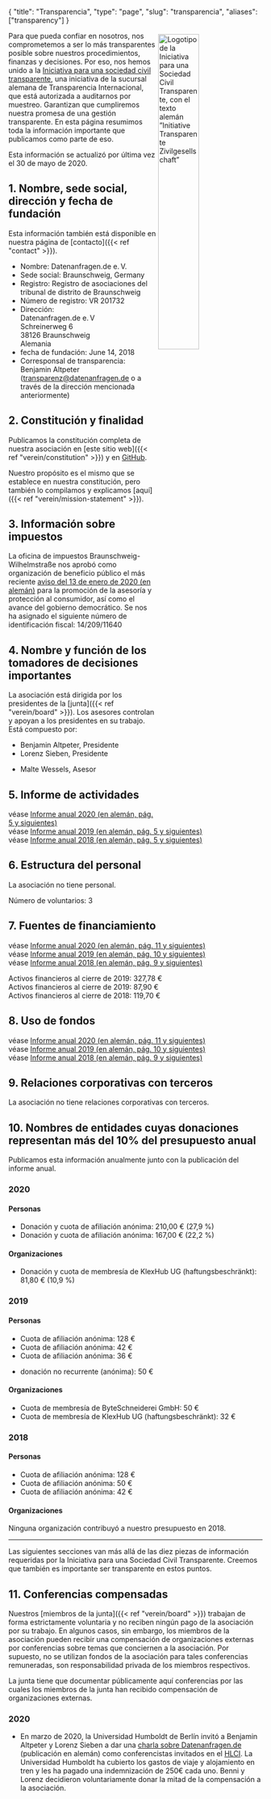 {
    "title": "Transparencia",
    "type": "page",
    "slug": "transparencia",
    "aliases": ["transparency"]
}

<a href="https://www.transparency.de/mitmachen/initiative-transparente-zivilgesellschaft/" class="no-link-decoration"><img src="/img/logo-itz.svg" style="float: right; width: 40%; min-width: 200px; padding: 5px;" alt="Logotipo de la Iniciativa para una Sociedad Civil Transparente, con el texto alemán ”Initiative Transparente Zivilgesellschaft”"></a>

Para que pueda confiar en nosotros, nos comprometemos a ser lo más transparentes posible sobre nuestros procedimientos, finanzas y decisiones. Por eso, nos hemos unido a la [Iniciativa para una sociedad civil transparente](https://www.transparency.de/mitmachen/initiative-transparente-zivilgesellschaft/), una iniciativa de la sucursal alemana de Transparencia Internacional, que está autorizada a auditarnos por muestreo. Garantizan que cumpliremos nuestra promesa de una gestión transparente. En esta página resumimos toda la información importante que publicamos como parte de eso.

Esta información se actualizó por última vez el 30 de mayo de 2020.

## 1. Nombre, sede social, dirección y fecha de fundación
Esta información también está disponible en nuestra página de [contacto]({{< ref "contact" >}}).

 - Nombre: Datenanfragen.de e.&thinsp;V.
 - Sede social: Braunschweig, Germany
 - Registro: Registro de asociaciones del tribunal de distrito de Braunschweig
 - Número de registro: VR 201732
 - Dirección:  
   Datenanfragen.de e.&thinsp;V  
   Schreinerweg 6  
   38126 Braunschweig  
   Alemania  
 - fecha de fundación: June 14, 2018
 - Corresponsal de transparencia: Benjamin Altpeter ([transparenz@datenanfragen.de](mailto:transparenz@datenanfragen.de) o a través de la dirección mencionada anteriormente)

## 2. Constitución y finalidad

Publicamos la constitución completa de nuestra asociación en [este sitio web]({{< ref "verein/constitution" >}}) y en [GitHub](https://github.com/datenanfragen/verein/blob/master/satzung.md).

Nuestro propósito es el mismo que se establece en nuestra constitución, pero también lo compilamos y explicamos [aquí]({{< ref "verein/mission-statement" >}}).  

## 3. Información sobre impuestos

La oficina de impuestos Braunschweig-Wilhelmstraße nos aprobó como organización de beneficio público el más reciente [aviso del 13 de enero de 2020 (en alemán)](https://static.dacdn.de/docs/freistellungsbescheid_2020-01-13.pdf) para la promoción de la asesoría y protección al consumidor, así como el avance del gobierno democrático. Se nos ha asignado el siguiente número de identificación fiscal: 14/209/11640

## 4. Nombre y función de los tomadores de decisiones importantes

La asociación está dirigida por los presidentes de la [junta]({{< ref "verein/board" >}}). Los asesores controlan y apoyan a los presidentes en su trabajo. Está compuesto por:

- Benjamin Altpeter, Presidente
- Lorenz Sieben, Presidente

<!-- -->

- Malte Wessels, Asesor

## 5. Informe de actividades

véase [Informe anual 2020 (en alemán, pág. 5 y siguientes)](https://static.dacdn.de/docs/bericht-2020.pdf#page=5)  
véase [Informe anual 2019 (en alemán, pág. 5 y siguientes)](https://static.dacdn.de/docs/bericht-2019.pdf#page=5)  
véase [Informe anual 2018 (en alemán, pág. 5 y siguientes)](https://static.dacdn.de/docs/bericht-2018.pdf#page=5)

## 6. Estructura del personal

La asociación no tiene personal.

Número de voluntarios: 3

## 7. Fuentes de financiamiento

véase [Informe anual 2020 (en alemán, pág. 11 y siguientes)](https://static.dacdn.de/docs/bericht-2020.pdf#page=11)  
véase [Informe anual 2019 (en alemán, pág. 10 y siguientes)](https://static.dacdn.de/docs/bericht-2019.pdf#page=10)  
véase [Informe anual 2018 (en alemán, pág. 9 y siguientes)](https://static.dacdn.de/docs/bericht-2018.pdf#page=9)

Activos financieros al cierre de 2019: 327,78 €  
Activos financieros al cierre de 2019: 87,90 €  
Activos financieros al cierre de 2018: 119,70 €

## 8. Uso de fondos

véase [Informe anual 2020 (en alemán, pág. 11 y siguientes)](https://static.dacdn.de/docs/bericht-2020.pdf#page=11)  
véase [Informe anual 2019 (en alemán, pág. 10 y siguientes)](https://static.dacdn.de/docs/bericht-2019.pdf#page=10)  
véase [Informe anual 2018 (en alemán, pág. 9 y siguientes)](https://static.dacdn.de/docs/bericht-2018.pdf#page=9)

## 9. Relaciones corporativas con terceros

La asociación no tiene relaciones corporativas con terceros.

## 10. Nombres de entidades cuyas donaciones representan más del 10% del presupuesto anual

Publicamos esta información anualmente junto con la publicación del informe anual.

### 2020

#### Personas

- Donación y cuota de afiliación anónima: 210,00 € (27,9 %)
- Donación y cuota de afiliación anónima: 167,00 € (22,2 %)

#### Organizaciones

- Donación y cuota de membresía de KlexHub UG (haftungsbeschränkt): 81,80 € (10,9 %)

### 2019

#### Personas

- Cuota de afiliación anónima: 128 €
- Cuota de afiliación anónima: 42 €
- Cuota de afiliación anónima: 36 €

<!-- Split the two lists. Without this comment they would end up as one list with stupidly large spacing in-between items. -->

- donación no recurrente (anónima): 50 €

#### Organizaciones

- Cuota de membresía de ByteSchneiderei GmbH: 50 €
- Cuota de membresía de KlexHub UG (haftungsbeschränkt): 32 €

### 2018

#### Personas

- Cuota de afiliación anónima: 128 €
- Cuota de afiliación anónima: 50 €
- Cuota de afiliación anónima: 42 €

#### Organizaciones

Ninguna organización contribuyó a nuestro presupuesto en 2018.

---

Las siguientes secciones van más allá de las diez piezas de información requeridas por la Iniciativa para una Sociedad Civil Transparente. Creemos que también es importante ser transparente en estos puntos.

## 11. Conferencias compensadas

Nuestros [miembros de la junta]({{< ref "verein/board" >}}) trabajan de forma estrictamente voluntaria y no reciben ningún pago de la asociación por su trabajo. En algunos casos, sin embargo, los miembros de la asociación pueden recibir una compensación de organizaciones externas por conferencias sobre temas que conciernen a la asociación. Por supuesto, no se utilizan fondos de la asociación para tales conferencias remuneradas, son responsabilidad privada de los miembros respectivos.

La junta tiene que documentar públicamente aquí conferencias por las cuales los miembros de la junta han recibido compensación de organizaciones externas.

### 2020

* En marzo de 2020, la Universidad Humboldt de Berlín invitó a Benjamin Altpeter y Lorenz Sieben a dar una [charla sobre Datenanfragen.de](https://www.datenanfragen.de/verein/event/hlci-berlin-2020/) (publicación en alemán) como conferencistas invitados en el [HLCI](http://www.hlci.de/). La Universidad Humboldt ha cubierto los gastos de viaje y alojamiento en tren y les ha pagado una indemnización de 250€ cada uno. Benni y Lorenz decidieron voluntariamente donar la mitad de la compensación a la asociación.
